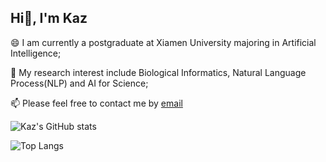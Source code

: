 ## Hi👋, I'm Kaz

😄 I am currently a postgraduate at Xiamen University majoring in Artificial Intelligence;

🔭 My research interest include Biological Informatics, Natural Language Process(NLP) and AI for Science;

📫 Please feel free to contact me by [email](mailto:alanluo233@gmail.com)


![Kaz's GitHub stats](https://github-readme-stats.vercel.app/api?username=HuoYu233)

![Top Langs](https://github-readme-stats.vercel.app/api/top-langs/?username=HuoYu233&size_weight=0.5&count_weight=0.5&langs_count=8)

<!--
💬 You can learn more about me in my [blog](https://www.kazovo.cn)
**HuoYu233/HuoYu233** is a ✨ _special_ ✨ repository because its `README.md` (this file) appears on your GitHub profile.

Here are some ideas to get you started:

- 🔭 I’m currently working on ...
- 🌱 I’m currently learning ...
- 👯 I’m looking to collaborate on ...
- 🤔 I’m looking for help with ...
- 💬 Ask me about ...
- 📫 How to reach me: ...
- 😄 Pronouns: ...
- ⚡ Fun fact: ...
  -->
